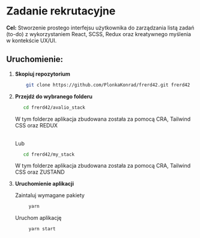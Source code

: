 # Zadanie rekrutacyjne

**Cel:**
Stworzenie prostego interfejsu użytkownika do zarządzania listą zadań (to-do) z wykorzystaniem React, SCSS, Redux oraz kreatywnego myślenia w kontekście UX/UI.

## Uruchomienie:

1. **Skopiuj repozytorium**
   ```bash
       git clone https://github.com/PlonkaKonrad/frerd42.git frerd42
   ```
2. **Przejdź do wybranego folderu**

   ```bash
      cd frerd42/avalio_stack
   ```

   W tym folderze aplikacja zbudowana została za pomocą CRA, Tailwind CSS oraz REDUX

   </br>
   Lub
   </br>

   ```bash
      cd frerd42/my_stack
   ```

   W tym folderze aplikacja zbudowana została za pomocą CRA, Tailwind CSS oraz ZUSTAND

3. **Uruchomienie aplikacji**

   Zaintaluj wymagane pakiety

   ```bash
        yarn
   ```

   Uruchom aplikację

   ```bash
        yarn start
   ```
